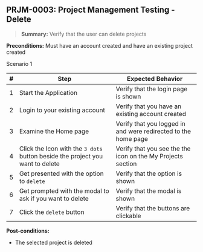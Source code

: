 ## **PRJM-0003:** Project Management Testing - Delete  

> **Summary:** Verify that the user can delete projects  <br>

**Preconditions:** Must have an account created and have an existing project created

Scenario 1 

 | \# | Step | Expected Behavior | 
 |----|------|-------------------| 
 |  1 | Start the Application    | Verify that the login page is shown  | 
 |  2 | Login to your existing account    | Verify that you have an existing account created   | 
 |  3 | Examine the Home page     | Verify that you logged in and were redirected to the home page  |  
 |  4 | Click the Icon with the `3 dots ` button beside the project you want to delete | Verify that you see the the icon on the My Projects section |
 |  5 | Get presented with the option to `delete`   | Verify that the option is shown  | 
 | 6 | Get prompted with the modal to ask if you want to delete | Verify that the modal is shown |
 | 7 | Click the `delete` button | Verify that the buttons are clickable |
 
**Post-conditions:**  

 - The selected project is deleted
